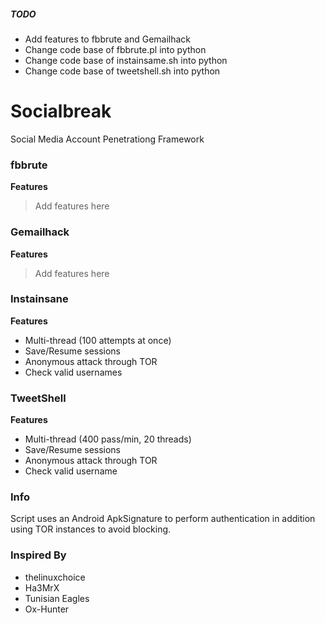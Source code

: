 ##### TODO
- Add features to fbbrute and Gemailhack
- Change code base of fbbrute.pl into python
- Change code base of instainsame.sh into python
- Change code base of tweetshell.sh into python

# Socialbreak
 Social Media Account Penetrationg Framework


### fbbrute
**Features**

> Add features here

### Gemailhack
**Features**

> Add features here

### Instainsane
**Features**
- Multi-thread (100 attempts at once)
- Save/Resume sessions
- Anonymous attack through TOR
- Check valid usernames

### TweetShell
**Features**
- Multi-thread (400 pass/min, 20 threads)
- Save/Resume sessions
- Anonymous attack through TOR
- Check valid username



### Info
Script uses an Android ApkSignature to perform authentication in addition using TOR instances to avoid blocking.



### Inspired By
- thelinuxchoice
- Ha3MrX
- Tunisian Eagles
- Ox-Hunter








